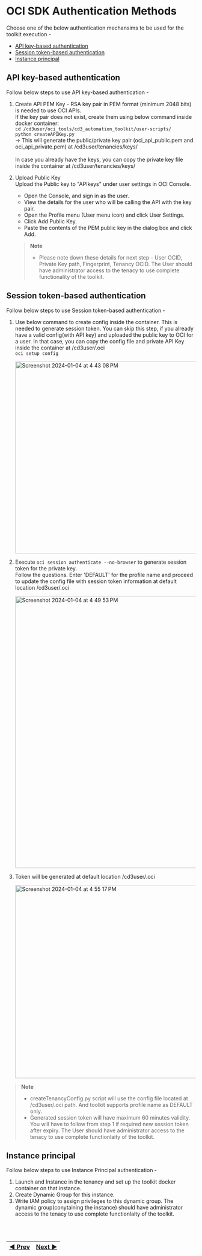 # OCI SDK Authentication Methods
Choose one of the below authentication mechansims to be used for the toolkit execution -

- [API key-based authentication](#api-key-based-authentication)
- [Session token-based authentication](#session-token-based-authentication)
- [Instance principal](#instance-principal)

## API key-based authentication
Follow below steps to use API key-based authentication - 
1. Create API PEM Key - RSA key pair in PEM format (minimum 2048 bits) is needed to use OCI APIs.
   <br>
   If the key pair does not exist, create them using below command inside docker container:
   <br>```cd /cd3user/oci_tools/cd3_automation_toolkit/user-scripts/```
   <br>```python createAPIKey.py```
   <br>
→ This will generate the public/private key pair (oci_api_public.pem and oci_api_private.pem) at /cd3user/tenancies/keys/
   <br><br>
 In case you already have the keys, you can copy the private key file inside the container at /cd3user/tenancies/keys/

2. Upload Public Key
   <br>
   Upload the Public key to "APIkeys" under user settings in OCI Console.
      -  Open the Console, and sign in as the user.
      -  View the details for the user who will be calling the API with the key pair.
      -  Open the Profile menu (User menu icon) and click User Settings.
      -  Click Add Public Key.
      -  Paste the contents of the PEM public key in the dialog box and click Add.
  
   > <b>Note</b>
   > * Please note down these details for next step - User OCID, Private Key path, Fingerprint, Tenancy OCID. The User should have administrator access to the tenacy to use complete functionality of the toolkit.
   
## Session token-based authentication
Follow below steps to use Session token-based authentication - 
1. Use below command to create config inside the container. This is needed to generate session token. You can skip this step, if you already have a valid config(with API key) and uploaded the public key to OCI for a user. In that case, you can copy the config file and private API Key inside the container at /cd3user/.oci
   <br>```oci setup config```

      <img width="509" alt="Screenshot 2024-01-04 at 4 43 08 PM" src="https://github.com/oracle-devrel/cd3-automation-toolkit/assets/103508105/d97b6407-8032-40a3-a5d1-98778be867af">
      
2. Execute ```oci session authenticate --no-browser``` to generate session token for the private key.
   <br> Follow the questions. Enter 'DEFAULT' for the profile name and proceed to update the config file with session token information at default location /cd3user/.oci
 
   <img width="721" alt="Screenshot 2024-01-04 at 4 49 53 PM" src="https://github.com/oracle-devrel/cd3-automation-toolkit/assets/103508105/3f65e41c-971f-4e17-8e23-a839317d8912">
3. Token will be generated at default location /cd3user/.oci     

   <img width="512" alt="Screenshot 2024-01-04 at 4 55 17 PM" src="https://github.com/oracle-devrel/cd3-automation-toolkit/assets/103508105/0b3446f6-b69a-49cd-858a-7a14380c4552">

> <b>Note</b>
> * createTenancyConfig.py script will use the config file located at /cd3user/.oci path. And toolkit supports profile name as DEFAULT only.
> * Generated session token will have maximum 60 minutes validity. You will have to follow from step 1 if required new session token after expiry. The User should have administrator access to the tenacy to use complete functionlaity of the toolkit.

## Instance principal
Follow below steps to use Instance Principal authentication - 
1. Launch and Instance in the tenancy and set up the toolkit docker container on that instance.
2. Create Dynamic Group for this instance.
3. Write IAM policy to assign privileges to this dynamic group. The dynamic group(conytaining the instance) should have administrator access to the tenacy to use complete functionlaity of the toolkit.


<br><br>
<div align='center'>

| <a href="/cd3_automation_toolkit/documentation/user_guide/Connect_container_to_OCI_Tenancy.md#step-1---exec-into-the-container">:arrow_backward: Prev</a> | <a href="/cd3_automation_toolkit/documentation/user_guide/Connect_container_to_OCI_Tenancy.md#step-3---edit-tenancyconfigproperties">Next :arrow_forward:</a> |
| :---- | -------: |
  
</div>
